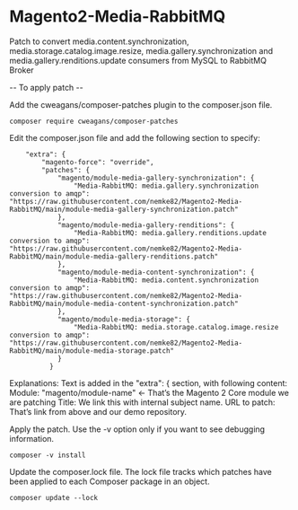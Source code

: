 # Magento2-Media-RabbitMQ
Patch to convert media.content.synchronization, media.storage.catalog.image.resize, media.gallery.synchronization and media.gallery.renditions.update consumers from MySQL to RabbitMQ Broker

-- To apply patch --

Add the cweagans/composer-patches plugin to the composer.json file.
```
composer require cweagans/composer-patches
```

Edit the composer.json file and add the following section to specify:
```
    "extra": {
        "magento-force": "override",
        "patches": {
            "magento/module-media-gallery-synchronization": {
                "Media-RabbitMQ: media.gallery.synchronization conversion to amqp": "https://raw.githubusercontent.com/nemke82/Magento2-Media-RabbitMQ/main/module-media-gallery-synchronization.patch"
            },
            "magento/module-media-gallery-renditions": {
                "Media-RabbitMQ: media.gallery.renditions.update conversion to amqp": "https://raw.githubusercontent.com/nemke82/Magento2-Media-RabbitMQ/main/module-media-gallery-renditions.patch"
            },
            "magento/module-media-content-synchronization": {
                "Media-RabbitMQ: media.content.synchronization conversion to amqp": "https://raw.githubusercontent.com/nemke82/Magento2-Media-RabbitMQ/main/module-media-content-synchronization.patch"
            },
            "magento/module-media-storage": {
                "Media-RabbitMQ: media.storage.catalog.image.resize conversion to amqp": "https://raw.githubusercontent.com/nemke82/Magento2-Media-RabbitMQ/main/module-media-storage.patch"
            }
          }    
```

Explanations:
Text is added in the "extra": { section, with following content:
Module: "magento/module-name"   ← That’s the Magento 2 Core module we are patching
Title: We link this with internal subject name.
URL to patch: That’s link from above and our demo repository.

Apply the patch. Use the -v option only if you want to see debugging information.
```
composer -v install
```

Update the composer.lock file. The lock file tracks which patches have been applied to each  Composer package in an object.
```
composer update --lock
```
